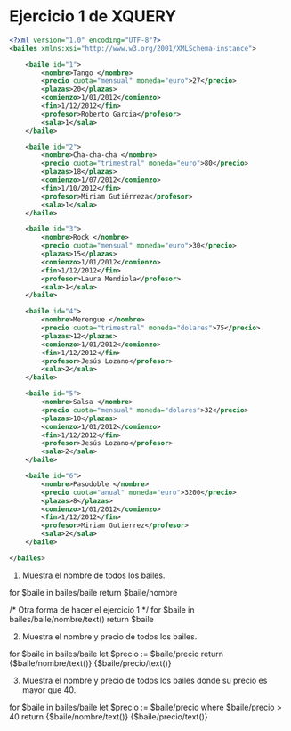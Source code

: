 # Ejercicio 1 de XQUERY

```xml
<?xml version="1.0" encoding="UTF-8"?>
<bailes xmlns:xsi="http://www.w3.org/2001/XMLSchema-instance">

    <baile id="1">
        <nombre>Tango </nombre>
        <precio cuota="mensual" moneda="euro">27</precio>
        <plazas>20</plazas>
        <comienzo>1/01/2012</comienzo>
        <fin>1/12/2012</fin>
        <profesor>Roberto Garcia</profesor>
        <sala>1</sala>
    </baile>

    <baile id="2">
        <nombre>Cha-cha-cha </nombre>
        <precio cuota="trimestral" moneda="euro">80</precio>
        <plazas>18</plazas>
        <comienzo>1/07/2012</comienzo>
        <fin>1/10/2012</fin>
        <profesor>Miriam Gutiérreza</profesor>
        <sala>1</sala>
    </baile>

    <baile id="3">
        <nombre>Rock </nombre>
        <precio cuota="mensual" moneda="euro">30</precio>
        <plazas>15</plazas>
        <comienzo>1/01/2012</comienzo>
        <fin>1/12/2012</fin>
        <profesor>Laura Mendiola</profesor>
        <sala>1</sala>
    </baile>

    <baile id="4">
        <nombre>Merengue </nombre>
        <precio cuota="trimestral" moneda="dolares">75</precio>
        <plazas>12</plazas>
        <comienzo>1/01/2012</comienzo>
        <fin>1/12/2012</fin>
        <profesor>Jesús Lozano</profesor>
        <sala>2</sala>
    </baile>

    <baile id="5">
        <nombre>Salsa </nombre>
        <precio cuota="mensual" moneda="dolares">32</precio>
        <plazas>10</plazas>
        <comienzo>1/01/2012</comienzo>
        <fin>1/12/2012</fin>
        <profesor>Jesús Lozano</profesor>
        <sala>2</sala>
    </baile>

    <baile id="6">
        <nombre>Pasodoble </nombre>
        <precio cuota="anual" moneda="euro">3200</precio>
        <plazas>8</plazas>
        <comienzo>1/01/2012</comienzo>
        <fin>1/12/2012</fin>
        <profesor>Miriam Gutierrez</profesor>
        <sala>2</sala>
    </baile>

</bailes>
```

1. Muestra el nombre de todos los bailes.

for $baile in bailes/baile
return $baile/nombre

/* Otra forma de hacer el ejercicio 1 */
for $baile in bailes/baile/nombre/text()
return $baile

2. Muestra el nombre y precio de todos los bailes.

for $baile in bailes/baile
let $precio := $baile/precio
return
<baile>
    <nombre>{$baile/nombre/text()}</nombre>
    <precio>{$baile/precio/text()}</precio>
</baile>

3. Muestra el nombre y precio de todos los bailes donde su precio es mayor que 40.

for $baile in bailes/baile
let $precio := $baile/precio
where $baile/precio > 40
return
<baile>
    <nombre>{$baile/nombre/text()}</nombre>
    <precio>{$baile/precio/text()}</precio>
</baile>
